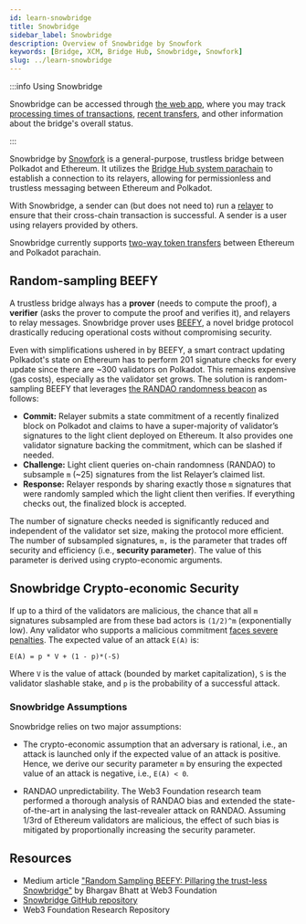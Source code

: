 ```yaml
---
id: learn-snowbridge
title: Snowbridge
sidebar_label: Snowbridge
description: Overview of Snowbridge by Snowfork
keywords: [Bridge, XCM, Bridge Hub, Snowbridge, Snowfork]
slug: ../learn-snowbridge
---
```


:::info Using Snowbridge

Snowbridge can be accessed through [the web app](https://app.snowbridge.network/), where you may
track [processing times of transactions](https://app.snowbridge.network/status),
[recent transfers](https://app.snowbridge.network/history), and other information about the bridge's
overall status.

:::

Snowbridge by [Snowfork](https://snowfork.com/) is a general-purpose, trustless bridge between
Polkadot and Ethereum. It utilizes the
[Bridge Hub system parachain](./learn-system-chains.md#bridge-hub) to establish a connection to its
relayers, allowing for permissionless and trustless messaging between Ethereum and Polkadot.

With Snowbridge, a sender can (but does not need to) run a
[relayer](https://docs.snowbridge.network/architecture/relayers) to ensure that their cross-chain
transaction is successful. A sender is a user using relayers provided by others.

Snowbridge currently supports
[two-way token transfers](https://docs.snowbridge.network/applications/token-transfers) between
Ethereum and Polkadot parachain.

## Random-sampling BEEFY

A trustless bridge always has a **prover** (needs to compute the proof), a **verifier** (asks the
prover to compute the proof and verifies it), and relayers to relay messages. Snowbridge prover uses
[BEEFY](./learn-consensus.md#bridging-beefy), a novel bridge protocol drastically reducing
operational costs without compromising security.

Even with simplifications ushered in by BEEFY, a smart contract updating Polkadot's state on
Ethereum has to perform 201 signature checks for every update since there are ~300 validators on
Polkadot. This remains expensive (gas costs), especially as the validator set grows. The solution is
random-sampling BEEFY that leverages
[the RANDAO randomness beacon](https://eth2book.info/capella/part2/building_blocks/randomness/) as
follows:

- **Commit:** Relayer submits a state commitment of a recently finalized block on Polkadot and
  claims to have a super-majority of validator’s signatures to the light client deployed on
  Ethereum. It also provides one validator signature backing the commitment, which can be slashed if
  needed.
- **Challenge:** Light client queries on-chain randomness (RANDAO) to subsample `m` (~25) signatures
  from the list Relayer’s claimed list.
- **Response:** Relayer responds by sharing exactly those `m` signatures that were randomly sampled
  which the light client then verifies. If everything checks out, the finalized block is accepted.

The number of signature checks needed is significantly reduced and independent of the validator set
size, making the protocol more efficient. The number of subsampled signatures, `m,` is the parameter
that trades off security and efficiency (i.e., **security parameter**). The value of this parameter
is derived using crypto-economic arguments.

## Snowbridge Crypto-economic Security

If up to a third of the validators are malicious, the chance that all `m` signatures subsampled are
from these bad actors is `(1/2)^m` (exponentially low). Any validator who supports a malicious
commitment [faces severe penalties](./learn-offenses.md). The expected value of an attack `E(A)` is:

```
E(A) = p * V + (1 - p)*(-S)
```

Where `V` is the value of attack (bounded by market capitalization), `S` is the validator slashable
stake, and `p` is the probability of a successful attack.

### Snowbridge Assumptions

Snowbridge relies on two major assumptions:

- The crypto-economic assumption that an adversary is rational, i.e., an attack is launched only if
  the expected value of an attack is positive. Hence, we derive our security parameter `m` by
  ensuring the expected value of an attack is negative, i.e., `E(A) < 0`.

- RANDAO unpredictability. The Web3 Foundation research team performed a thorough analysis of RANDAO
  bias and extended the state-of-the-art in analysing the last-revealer attack on RANDAO. Assuming
  1/3rd of Ethereum validators are malicious, the effect of such bias is mitigated by proportionally
  increasing the security parameter.

## Resources

- Medium article
  ["Random Sampling BEEFY: Pillaring the trust-less Snowbridge"](https://medium.com/@bhargav_22496/18a43a2cba9b)
  by Bhargav Bhatt at Web3 Foundation
- [Snowbridge GitHub repository](https://github.com/Snowfork/snowbridge)
- Web3 Foundation Research Repository
